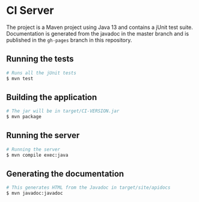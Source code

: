 # CI Server

The project is a Maven project using Java 13 and contains a jUnit test suite.
Documentation is generated from the javadoc in the master branch and is
published in the `gh-pages` branch in this repository.

## Running the tests

```bash
# Runs all the jUnit tests
$ mvn test
```

## Building the application

```bash
# The jar will be in target/CI-VERSION.jar
$ mvn package
```

## Running the server
```bash
# Running the server
$ mvn compile exec:java
```
## Generating the documentation

```bash
# This generates HTML from the Javadoc in target/site/apidocs
$ mvn javadoc:javadoc
```
